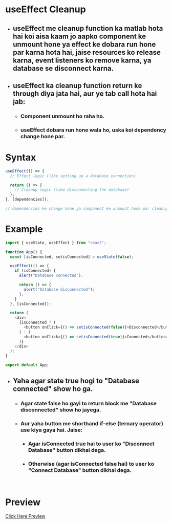 # useEffect Cleanup

- ## useEffect me cleanup function ka matlab hota hai koi aisa kaam jo aapko component ke unmount hone ya effect ke dobara run hone par karna hota hai, jaise resources ko release karna, event listeners ko remove karna, ya database se disconnect karna.

- ## useEffect ka cleanup function return ke through diya jata hai, aur ye tab call hota hai jab:

  - ### Component unmount ho raha ho.

  - ### useEffect dobara run hone wala ho, uska koi dependency change hone par.

# Syntax

```javascript
useEffect(() => {
  // Effect logic (like setting up a database connection)

  return () => {
    // Cleanup logic (like disconnecting the database)
  };
}, [dependencies]);

// dependencies ke change hone ya component ke unmount hone par cleanup run hota hai
```

# Example

```javascript
import { useState, useEffect } from "react";

function App() {
  const [isConnected, setisConnected] = useState(false);

  useEffect(() => {
    if (isConnected) {
      alert("Database connected");

      return () => {
        alert("Database disconnected");
      };
    }
  }, [isConnected]);

  return (
    <div>
      {isConnected ? (
        <button onClick={() => setisConnected(false)}>Disconnected</button>
      ) : (
        <button onClick={() => setisConnected(true)}>Connected</button>
      )}
    </div>
  );
}

export default App;
```

- ## Yaha agar state true hogi to "Database connected" show ho ga.

  - ### Agar state false ho gayi to return block me "Database disconnected" show ho jayega.

  - ### Aur yaha button me shorthand if-else (ternary operator) use kiya gaya hai. Jaise:

    - ### Agar isConnected true hai to user ko "Disconnect Database" button dikhai dega.

    - ### Otherwise (agar isConnected false hai) to user ko "Connect Database" button dikhai dega.

<br>

# Preview

<a href="https://github.com/Mubeen-Ahmad/React_Notes/blob/main/images/5_useEffect.gif" target="_blank">Click Here Preview</a>

<br>
